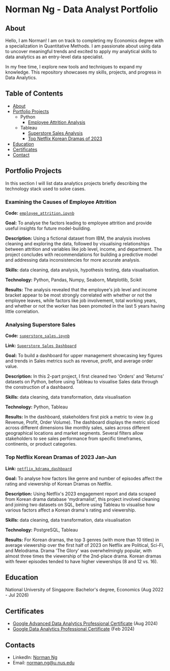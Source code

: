 # Norman Ng - Data Analyst Portfolio
## About
Hello, I am Norman! I am on track to completing my Economics degree with a specialization in Quantitative Methods. I am passionate about using data to uncover meaningful trends and excited to apply my analytical skills to data analytics as an entry-level data specialist.

In my free time, I explore new tools and techniques to expand my knowledge. This repository showcases my skills, projects, and progress in Data Analytics.

## Table of Contents
- [About](https://github.com/nrmnng/Portfolio/blob/main/README.md#about)
- [Portfolio Projects](https://github.com/nrmnng/Portfolio/blob/main/README.md#portfolio-projects)
  - Python
    - [Employee Attrition Analysis](https://github.com/nrmnng/Portfolio/blob/main/README.md#examining-the-causes-of-employee-attrition)
  - Tableau
    - [Superstore Sales Analysis](https://github.com/nrmnng/Portfolio/blob/main/README.md#analysing-superstore-sales)
    - [Top Netflix Korean Dramas of 2023](https://github.com/nrmnng/Portfolio/blob/main/README.md#top-netflix-korean-dramas-of-2023-jan-jun)
- [Education](https://github.com/nrmnng/Portfolio/blob/main/README.md#education)  
- [Certificates](https://github.com/nrmnng/Portfolio/blob/main/README.md#certificates)
- [Contact](https://github.com/nrmnng/Portfolio/blob/main/README.md#contacts)
  
## Portfolio Projects
In this section I will list data analytics projects briefly describing the technology stack used to solve cases.

### Examining the Causes of Employee Attrition

**Code:** [`employee_attrition.ipynb`](https://github.com/nrmnng/Portfolio/blob/main/projects/employee_attrition/employee_attrition.ipynb)

**Goal:** To analyse the factors leading to employee attrition and provide useful insights for future model-building.

**Description:** Using a fictional dataset from IBM, the analysis involves cleaning and exploring the data, followed by visualising relationships between attrition and variables like job level, income, and department. The project concludes with recommendations for building a predictive model and addressing data inconsistencies for more accurate analysis.

**Skills:** data cleaning, data analysis, hypothesis testing, data visualisation.

**Technology:** Python, Pandas, Numpy, Seaborn, Matplotlib, Scikit

**Results:** The analysis revealed that the employee's job level and income bracket appear to be most strongly correlated with whether or not the employee leaves, while factors like job involvement, total working years, and whether or not the worker has been promoted in the last 5 years having little correlation.


### Analysing Superstore Sales

**Code:** [`superstore_sales.ipynb`](https://github.com/nrmnng/Portfolio/blob/main/projects/superstore_sales/sales.ipynb)

**Link:** [`Superstore Sales Dashboard`](https://public.tableau.com/app/profile/norman.ng4484/viz/SuperstoreSales_17238031775140/SalesDashboard)

**Goal:** To build a dashboard for upper management showcasing key figures and trends in Sales metrics such as revenue, profit, and average order value.

**Description:** In this 2-part project, I first cleaned two 'Orders' and 'Returns' datasets on Python, before using Tableau to visualise Sales data through the construction of a dashbaord.

**Skills:** data cleaning, data transformation, data visualisation

**Technology:** Python, Tableau

**Results:** In the dashboard, stakeholders first pick a metric to view (e.g Revenue, Profit, Order Volume). The dashboard displays the metric sliced across different dimensions like monthly sales, sales across different geographical locations and market segments. Several filters allow stakeholders to see sales performance from specific timeframes, continents, or product categories.


### Top Netflix Korean Dramas of 2023 Jan-Jun

**Link:** [`netflix_kdrama_dashboard`](https://public.tableau.com/app/profile/norman.ng4484/viz/NetflixKoreanDramas2023Jan-Jun/MainDashboard#1)

**Goal:** To analyse how factors like genre and number of episodes affect the rating and viewership of Korean Dramas on Netflix.

**Description:** Using Netflix's 2023 engagement report and data scraped from Korean drama database 'mydramalist', this project involved cleaning and joining two datasets on SQL, before using Tableau to visualise how various factors affect a Korean drama's rating and viewership.

**Skills:** data cleaning, data transformation, data visualisation

**Technology:** PostgreSQL, Tableau

**Results:** For Korean dramas, the top 3 genres (with more than 10 titles) in average viewership over the first half of 2023 on Netflix are Political, Sci-Fi, and Melodrama. Drama 'The Glory' was overwhelmingly popular, with almost three times the viewership of the 2nd-place drama. Korean dramas with fewer episodes tended to have higher viewerships (8 and 12 vs. 16).


## Education
National University of Singapore: 
Bachelor's degree, Economics
(Aug 2022 - Jul 2026)

## Certificates
- [Google Advanced Data Analytics Professional Certificate](https://www.coursera.org/account/accomplishments/professional-cert/5LVHDLEPEE5V) (Aug 2024)
- [Google Data Analytics Professional Certificate](https://www.coursera.org/account/accomplishments/specialization/UTSJHUXORMK6) (Feb 2024)
  
## Contacts
- LinkedIn: [Norman Ng](https://www.linkedin.com/in/norman-ng-kai-meng/)
- Email: norman.ng@u.nus.edu
